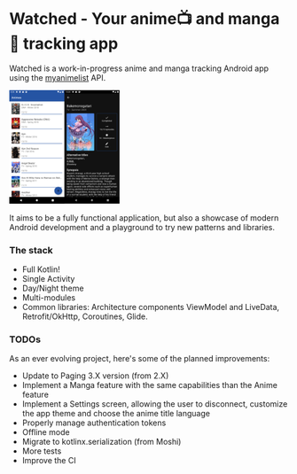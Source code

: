 # Watched - Your anime:tv: and manga:book: tracking app

Watched is a work-in-progress anime and manga tracking Android app using the [myanimelist](https://myanimelist.net/) API.

<img src="docs\images\watched_main_screens.png" alt="Anime list and anime detail screens" style="zoom:20%;" />

It aims to be a fully functional application, but also a showcase of modern Android development and a playground to try new patterns and libraries.

### The stack

- Full Kotlin!
- Single Activity
- Day/Night theme
- Multi-modules
- Common libraries: Architecture components ViewModel and LiveData, Retrofit/OkHttp, Coroutines, Glide.

### TODOs

As an ever evolving project, here's some of the planned improvements:

- Update to Paging 3.X version (from 2.X)
- Implement a Manga feature with the same capabilities than the Anime feature
- Implement a Settings screen, allowing the user to disconnect, customize the app theme and choose the anime title language
- Properly manage authentication tokens
- Offline mode
- Migrate to kotlinx.serialization (from Moshi)
- More tests
- Improve the CI
